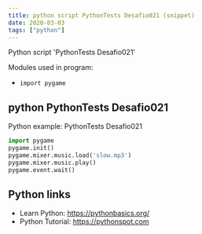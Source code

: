 ```yaml
---
title: python script PythonTests Desafio021 (snippet)
date: 2020-03-03
tags: ["python"]
---
```

Python script 'PythonTests Desafio021'


Modules used in program: 
* `import pygame`

## python PythonTests Desafio021

Python example: PythonTests Desafio021

```python
import pygame
pygame.init()
pygame.mixer.music.load('slow.mp3')
pygame.mixer.music.play()
pygame.event.wait()

```

## Python links

- Learn Python: https://pythonbasics.org/
- Python Tutorial: https://pythonspot.com
